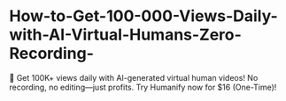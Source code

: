 # How-to-Get-100-000-Views-Daily-with-AI-Virtual-Humans-Zero-Recording-
🚀 Get 100K+ views daily with AI-generated virtual human videos! No recording, no editing—just profits. Try Humanify now for $16 (One-Time)!

